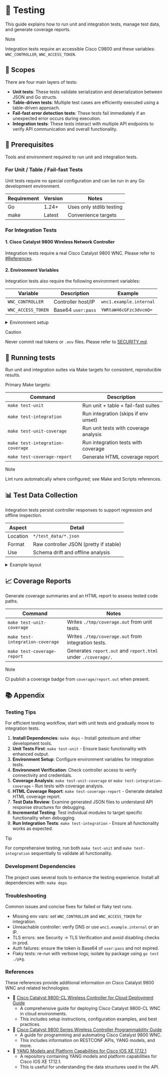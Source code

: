 # 🧪 Testing

This guide explains how to run unit and integration tests, manage test data, and generate coverage reports.

> [!NOTE]
> Integration tests require an accessible Cisco C9800 and these variables: `WNC_CONTROLLER`, `WNC_ACCESS_TOKEN`.

## 🎯 Scopes

There are four main layers of tests:

- **Unit tests**: These tests validate serialization and deserialization between JSON and Go structs.
- **Table-driven tests**: Multiple test cases are efficiently executed using a table-driven approach.
- **Fail-fast error detection tests**: These tests fail immediately if an unexpected error occurs during execution.
- **Integration tests**: These tests interact with multiple API endpoints to verify API communication and overall functionality.

## 🧰 Prerequisites

Tools and environment required to run unit and integration tests.

### For Unit / Table / Fail-fast Tests

Unit tests require no special configuration and can be run in any Go development environment.

| Requirement | Version | Notes                    |
| ----------- | ------- | ------------------------ |
| Go          | 1.24+   | Uses only stdlib testing |
| make        | Latest  | Convenience targets      |

### For Integration Tests

#### 1. Cisco Catalyst 9800 Wireless Network Controller

Integration tests require a real Cisco Catalyst 9800 WNC. Please refer to [#References](#references).

#### 2. Environment Variables

Integration tests also require the following environment variables:

| Variable           | Description        | Example                 |
| ------------------ | ------------------ | ----------------------- |
| `WNC_CONTROLLER`   | Controller host/IP | `wnc1.example.internal` |
| `WNC_ACCESS_TOKEN` | Base64 `user:pass` | `YWRtaW46cGFzc3dvcmQ=`  |

<details><summary>Environment setup</summary>

```bash
export WNC_CONTROLLER="<controller-host-or-ip>"
export WNC_ACCESS_TOKEN="<base64-username:password>"
```

</details>

> [!CAUTION]
> Never commit real tokens or `.env` files. Please refer to [SECURITY.md](./SECURITY.md).

## 🚀 Running tests

Run unit and integration suites via Make targets for consistent, reproducible results.

Primary Make targets:

| Command                          | Description                           |
| -------------------------------- | ------------------------------------- |
| `make test-unit`                 | Run unit + table + fail-fast suites   |
| `make test-integration`          | Run integration (skips if env unset)  |
| `make test-unit-coverage`        | Run unit tests with coverage analysis |
| `make test-integration-coverage` | Run integration tests with coverage   |
| `make test-coverage-report`      | Generate HTML coverage report         |

> [!NOTE]
> Lint runs automatically where configured; see Make and Scripts references.

## 📊 Test Data Collection

Integration tests persist controller responses to support regression and offline inspection.

| Aspect   | Detail                                 |
| -------- | -------------------------------------- |
| Location | `*/test_data/*.json`                   |
| Format   | Raw controller JSON (pretty if stable) |
| Use      | Schema drift and offline analysis      |

<details><summary>Example layout</summary>

```text
test_data/
├── ap_oper_response.json
├── client_oper_response.json
├── general_cfg_response.json
└── rrm_global_oper_response.json
```

</details>

## 📈 Coverage Reports

Generate coverage summaries and an HTML report to assess tested code paths.

| Command                          | Notes                                                         |
| -------------------------------- | ------------------------------------------------------------- |
| `make test-unit-coverage`        | Writes `./tmp/coverage.out` from unit tests.                  |
| `make test-integration-coverage` | Writes `./tmp/coverage.out` from integration tests.           |
| `make test-coverage-report`      | Generates `report.out` and `report.html` under `./coverage/.` |

> [!NOTE]
> CI publish a coverage badge from `coverage/report.out` when present.

## 📚️ Appendix

### Testing Tips

For efficient testing workflow, start with unit tests and gradually move to integration tests.

1. **Install Dependencies**: `make deps` - Install gotestsum and other development tools.
2. **Unit Tests First**: `make test-unit` - Ensure basic functionality with enhanced output.
3. **Environment Setup**: Configure environment variables for integration tests.
4. **Environment Verification**: Check controller access to verify connectivity and credentials.
5. **Coverage Analysis**: `make test-unit-coverage` or `make test-integration-coverage` - Run tests with coverage analysis.
6. **HTML Coverage Report**: `make test-coverage-report` - Generate detailed HTML coverage report.
7. **Test Data Review**: Examine generated JSON files to understand API response structures for debugging.
8. **Incremental Testing**: Test individual modules to target specific functionality when debugging.
9. **Run Integration Tests**: `make test-integration` - Ensure all functionality works as expected.

> [!TIP]
> For comprehensive testing, run both `make test-unit` and `make test-integration` sequentially to validate all functionality.

### Development Dependencies

The project uses several tools to enhance the testing experience. Install all dependencies with: `make deps`

### Troubleshooting

Common issues and concise fixes for failed or flaky test runs.

- Missing env vars: set `WNC_CONTROLLER` and `WNC_ACCESS_TOKEN` for integration.
- Unreachable controller: verify DNS or use `wnc1.example.internal` or an IP.
- TLS errors: see Security → TLS Verification and avoid disabling checks in prod.
- Auth failures: ensure the token is Base64 of `user:pass` and not expired.
- Flaky tests: re-run with verbose logs; isolate by package using `go test ./pkg`.

### References

These references provide additional information on Cisco Catalyst 9800 WNC and related technologies:

- 📖 [Cisco Catalyst 9800-CL Wireless Controller for Cloud Deployment Guide](https://www.cisco.com/c/en/us/td/docs/wireless/controller/9800/technical-reference/c9800-cl-dg.html)
  - A comprehensive guide for deploying Cisco Catalyst 9800-CL WNC in cloud environments.
  - This includes setup instructions, configuration examples, and best practices.
- 📖 [Cisco Catalyst 9800 Series Wireless Controller Programmability Guide](https://www.cisco.com/c/en/us/td/docs/wireless/controller/9800/programmability-guide/b_c9800_programmability_cg/cisco-catalyst-9800-series-wireless-controller-programmability-guide.html)
  - A guide for programming and automating Cisco Catalyst 9800 WNC.
  - This includes information on RESTCONF APIs, YANG models, and more.
- 📖 [YANG Models and Platform Capabilities for Cisco IOS XE 17.12.1](https://github.com/YangModels/yang/tree/main/vendor/cisco/xe/17121#readme)
  - A repository containing YANG models and platform capabilities for Cisco IOS XE 17.12.1.
  - This is useful for understanding the data structures used in the API.
